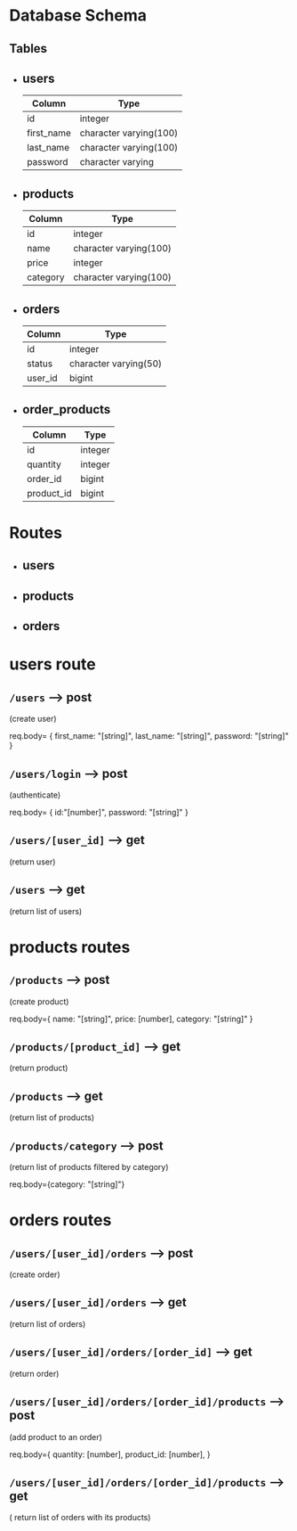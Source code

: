 # Database Schema

## Tables

- ## users
  | Column     | Type                   |
  | ---------- | ---------------------- |
  | id         | integer                |
  | first_name | character varying(100) |
  | last_name  | character varying(100) |
  | password   | character varying      |
- ## products
  | Column   | Type                   |
  | -------- | ---------------------- |
  | id       | integer                |
  | name     | character varying(100) |
  | price    | integer                |
  | category | character varying(100) |
- ## orders
  | Column  | Type                  |
  | ------- | --------------------- |
  | id      | integer               |
  | status  | character varying(50) |
  | user_id | bigint                |
- ## order_products
  | Column     | Type    |
  | ---------- | ------- |
  | id         | integer |
  | quantity   | integer |
  | order_id   | bigint  |
  | product_id | bigint  |

# Routes

- ## users
- ## products
- ## orders

# users route

## `/users` --> post

(create user)

req.body= {
first_name: "[string]",
last_name: "[string]",
password: "[string]"
}

## `/users/login` --> post

(authenticate)

req.body= {
id:"[number]",
password: "[string]"
}

## `/users/[user_id]` --> get

(return user)

## `/users` --> get

(return list of users)

# products routes

## `/products` --> post

(create product)

req.body={
name: "[string]",
price: [number],
category: "[string]"
}

## `/products/[product_id]` --> get

(return product)

## `/products` --> get

(return list of products)

## `/products/category` --> post

(return list of products filtered by category)

req.body={category: "[string]"}

# orders routes

## `/users/[user_id]/orders` --> post

(create order)

## `/users/[user_id]/orders` --> get

(return list of orders)

## `/users/[user_id]/orders/[order_id]` --> get

(return order)

## `/users/[user_id]/orders/[order_id]/products` --> post

(add product to an order)

req.body={
quantity: [number],
product_id: [number],
}

## `/users/[user_id]/orders/[order_id]/products` --> get

( return list of orders with its products)
